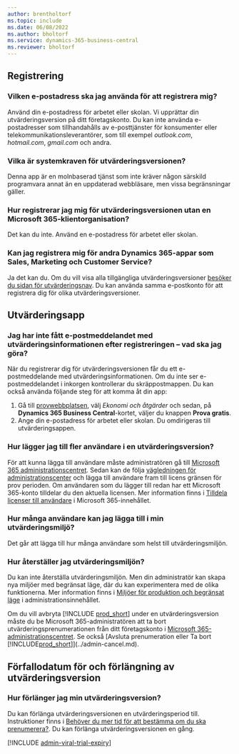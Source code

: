 ```yaml
---
author: brentholtorf
ms.topic: include
ms.date: 06/08/2022
ms.author: bholtorf
ms.service: dynamics-365-business-central
ms.reviewer: bholtorf
---
```

## Registrering

### Vilken e-postadress ska jag använda för att registrera mig?

Använd din e-postadress för arbetet eller skolan. Vi upprättar din utvärderingsversion på ditt företagskonto. Du kan inte använda e-postadresser som tillhandahålls av e-posttjänster för konsumenter eller telekommunikationsleverantörer, som till exempel *outlook.com*, *hotmail.com*, *gmail.com* och andra.  

### Vilka är systemkraven för utvärderingsversionen?

Denna app är en molnbaserad tjänst som inte kräver någon särskild programvara annat än en uppdaterad webbläsare, men vissa begränsningar gäller.  

### Hur registrerar jag mig för utvärderingsversionen utan en Microsoft 365-klientorganisation?

Det kan du inte. Använd en e-postadress för arbetet eller skolan.

### Kan jag registrera mig för andra Dynamics 365-appar som Sales, Marketing och Customer Service?

Ja det kan du. Om du vill visa alla tillgängliga utvärderingsversioner [besöker du sidan för utvärderingsnav](https://dynamics.microsoft.com/dynamics-365-free-trial). Du kan använda samma e-postkonto för att registrera dig för olika utvärderingsversioner.<!-- However, it is not possible to have multiple apps on the same trial site. Each trial will be on a different org and URL. The trial data won’t be shared across apps.-->

## Utvärderingsapp

### Jag har inte fått e-postmeddelandet med utvärderingsinformationen efter registreringen – vad ska jag göra?

När du registrerar dig för utvärderingsversionen får du ett e-postmeddelande med utvärderingsinformationen. Om du inte ser e-postmeddelandet i inkorgen kontrollerar du skräppostmappen. Du kan också använda följande steg för att komma åt din app:

1. Gå till [provwebbplatsen](https://go.microsoft.com/fwlink/?linkid=847861), välj *Ekonomi och åtgärder* och sedan, på **Dynamics 365 Business Central**-kortet, väljer du knappen **Prova gratis**.  
2. Ange din e-postadress för arbetet eller skolan. Du omdirigeras till utvärderingsappen.  

### Hur lägger jag till fler användare i en utvärderingsversion?

För att kunna lägga till användare måste administratören gå till [Microsoft 365 administrationscentret](https://admin.microsoft.com). Sedan kan de följa [vägledningen för administrationscenter](/microsoft-365/admin/add-users/add-users) och lägga till användare fram till licens gränsen för prov perioden. Om användaren som du lägger till redan har ett Microsoft 365-konto tilldelar du den aktuella licensen. Mer information finns i [Tilldela licenser till användare](/microsoft-365/admin/manage/assign-licenses-to-users) i Microsoft 365-innehållet.

### Hur många användare kan jag lägga till i min utvärderingsmiljö?

Det går att lägga till hur många användare som helst till utvärderingsmiljön.

### Hur återställer jag utvärderingsmiljön?

Du kan inte återställa utvärderingsmiljön. Men din administratör kan skapa nya miljöer med begränsat läge, där du kan experimentera med de olika funktionerna. Mer information finns i [Miljöer för produktion och begränsat läge](/dynamics365/business-central/dev-itpro/administration/environment-types) i administrationsinnehållet.  

Om du vill avbryta [!INCLUDE [prod_short](prod_short.md)] under en utvärderingsversion måste du be Microsoft 365-administratören att ta bort utvärderingsprenumerationen från ditt företagskonto i [Microsoft 365-administrationscentret](https://admin.microsoft.com/). Se också [Avsluta prenumeration eller Ta bort [!INCLUDE[prod_short](prod_short.md)]](../admin-cancel.md).  

## Förfallodatum för och förlängning av utvärderingsversion

### Hur förlänger jag min utvärderingsversion?

Du kan förlänga utvärderingsversionen en utvärderingsperiod till. Instruktioner finns i [Behöver du mer tid för att bestämma om du ska prenumerera?](../admin-extend-trial.md). Du kan förlänga utvärderingsversionen en gång.

[!INCLUDE [admin-viral-trial-expiry](admin-viral-trial-expiry.md)]
